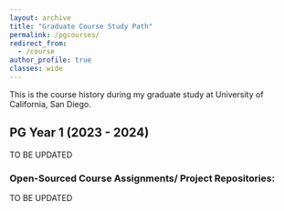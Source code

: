 ```yaml
---
layout: archive
title: "Graduate Course Study Path"
permalink: /pgcourses/
redirect_from:
  - /course
author_profile: true
classes: wide
---
```


This is the course history during my graduate study at University of California, San Diego.

## PG Year 1 (2023 - 2024)

TO BE UPDATED

### Open-Sourced Course Assignments/ Project Repositories:

TO BE UPDATED